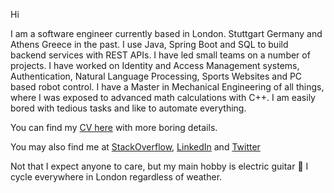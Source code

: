 Hi

I am a software engineer currently based in London. Stuttgart Germany and Athens Greece in the past.
I use Java, Spring Boot and SQL to build backend services with REST APIs.
I have led small teams on a number of projects.
I have worked on Identity and Access Management systems, Authentication, Natural Language Processing, Sports Websites and PC based robot control.
I have a Master in Mechanical Engineering of all things, where I was exposed to advanced math calculations with C++.
I am easily bored with tedious tasks and like to automate everything.

You can find my [CV here](ManosNikolaidisCV.md) with more boring details.

You may also find me at
[StackOverflow](https://stackoverflow.com/users/1413133/manos-nikolaidis),
[LinkedIn](https://www.linkedin.com/in/manosnikolaidis) and
[Twitter](https://twitter.com/shadowmanos)

Not that I expect anyone to care, but my main hobby is electric guitar 🤘
I cycle everywhere in London regardless of weather.
